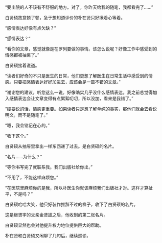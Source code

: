 “要出院的人不该有不舒服的地方。对了，你昨天给我的随笔，我都看完了……”

白贤硕故意顿了顿，急于想知道评价的朴在贤只好揪着心等着。

“感情表达好像有点欠缺？”

“感情表达？”

“看你的文章，感觉就像是在罗列要做的事情。该怎么说呢？好像工作中感受到的情感都被抽离了。”

白贤硕接着说道。

“读者们好奇的不只是医生的日常，他们更想了解医生在日常生活中感受到的情感。只要把感情表达好好加进去，应该会是一篇不错的文章。”

“谢谢您的建议。听您这么一说，好像确实几乎没什么感情表达。我之前总觉得加入感情表达会让文章变得有点絮絮叨叨，所以没加，看来是我错了。”

“硬要说的话，情感更重要。如果读者只是想了解单纯的事实，那他们就会去看说明文，而不是随笔了。”

“嗯，我会铭记在心的。”

“收下这个。”

白贤硕从抽屉里拿出一样东西递了过去。是白贤硕的名片。

“名片……为什么？”

“等你书写完了就联系我。我们出版社给你出。”

“不用了，不能这样麻烦您。”

“在医院里麻烦你的是我，所以朴医生你就该麻烦我们出版社才对。这样才算扯平，不是吗？”

白贤硕哈哈大笑，他只好装作推辞不过的样子，收下了白贤硕的名片。

这是继贤宇的父亲金贤雄之后，他收到的第二张名片。

白贤硕显然也会对他提升权力地位提供巨大的帮助。

朴在贤和白贤硕又闲聊了几句后，继续巡诊。